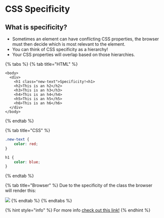 # CSS Specificity

## What is specificity?

* Sometimes an element can have conflicting CSS properties, the browser must then decide which is most relevant to the element.
* You can think of CSS specificity as a hierarchy! 
* Your CSS properties will overlap based on those hierarchies. 

{% tabs %}
{% tab title="HTML" %}
```markup
<body>
  <div>
    <h1 class="new-text">Specificity!<h1>
    <h2>This is an h2</h2>
    <h3>This is an h3</h3>
    <h4>This is an h4</h4>
    <h5>This is an h5</h5>
    <h6>This is an h6</h6>
  </div>
</body>
```
{% endtab %}

{% tab title="CSS" %}
```css
.new-text {
    color: red;
}

h1 {
    color: blue;
}
```
{% endtab %}

{% tab title="Browser" %}
Due to the specificity of the class the browser will render this:

![](https://github.com/cslewislives/frontend-prework/tree/7c7bc1ab2155c31482f755a757c91f4efcc6e770/.gitbook/assets/image%20%2876%29.png)
{% endtab %}
{% endtabs %}

{% hint style="info" %}
For more info [check out this link!](https://www.w3schools.com/css/css_specificity.asp)
{% endhint %}

